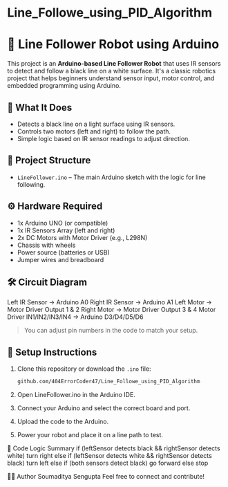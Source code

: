 # Line_Followe_using_PID_Algorithm
# 🤖 Line Follower Robot using Arduino

This project is an **Arduino-based Line Follower Robot** that uses IR sensors to detect and follow a black line on a white surface. It's a classic robotics project that helps beginners understand sensor input, motor control, and embedded programming using Arduino.

## 🧠 What It Does

- Detects a black line on a light surface using IR sensors.
- Controls two motors (left and right) to follow the path.
- Simple logic based on IR sensor readings to adjust direction.

## 📂 Project Structure

- `LineFollower.ino` – The main Arduino sketch with the logic for line following.

## ⚙️ Hardware Required

- 1x Arduino UNO (or compatible)
- 1x IR Sensors Array (left and right)
- 2x DC Motors with Motor Driver (e.g., L298N)
- Chassis with wheels
- Power source (batteries or USB)
- Jumper wires and breadboard 

## 🛠️ Circuit Diagram
Left IR Sensor -> Arduino A0
Right IR Sensor -> Arduino A1
Left Motor -> Motor Driver Output 1 & 2
Right Motor -> Motor Driver Output 3 & 4
Motor Driver IN1/IN2/IN3/IN4 -> Arduino D3/D4/D5/D6

> You can adjust pin numbers in the code to match your setup.

## 🔌 Setup Instructions

1. Clone this repository or download the `.ino` file:
   ```bash
   github.com/404ErrorCoder47/Line_Followe_using_PID_Algorithm
2. Open LineFollower.ino in the Arduino IDE.

3. Connect your Arduino and select the correct board and port.

4. Upload the code to the Arduino.

5. Power your robot and place it on a line path to test.

🧠 Code Logic Summary
if (leftSensor detects black && rightSensor detects white)
    turn right
else if (leftSensor detects white && rightSensor detects black)
    turn left
else if (both sensors detect black)
    go forward
else
    stop

🧑‍💻 Author
Soumaditya Sengupta
Feel free to connect and contribute!




